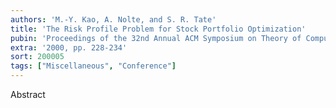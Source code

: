 ```yaml
---
authors: 'M.-Y. Kao, A. Nolte, and S. R. Tate'
title: 'The Risk Profile Problem for Stock Portfolio Optimization'
pubin: 'Proceedings of the 32nd Annual ACM Symposium on Theory of Computing (STOC)'
extra: '2000, pp. 228-234'
sort: 200005
tags: ["Miscellaneous", "Conference"]
---
```

Abstract


